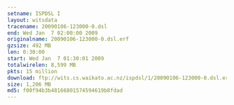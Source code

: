 ```yaml
---
setname: ISPDSL I
layout: witsdata
tracename: 20090106-123000-0.dsl
end: Wed Jan  7 02:00:00 2009
originalname: 20090106-123000-0.dsl.erf
gzsize: 492 MB
len: 0:30:00
start: Wed Jan  7 01:30:01 2009
totalwirelen: 8,599 MB
pkts: 15 million
download: ftp://wits.cs.waikato.ac.nz/ispdsl/1/20090106-123000-0.dsl.erf.gz
size: 1,206 MB
md5: f00f94b3b48166801574594619b8fdad
---
```

